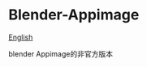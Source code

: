 # Blender-Appimage
[English](https://github.com/erroreutopia/Blender-Appimage/edit/main/README.md)

blender Appimage的非官方版本
